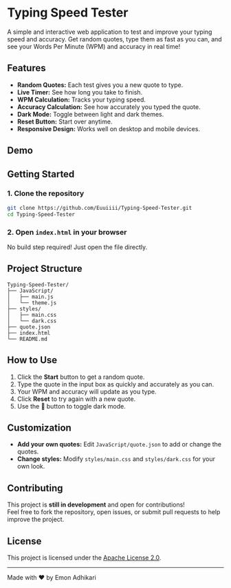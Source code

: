 # Typing Speed Tester

A simple and interactive web application to test and improve your typing speed and accuracy. Get random quotes, type them as fast as you can, and see your Words Per Minute (WPM) and accuracy in real time!

## Features

- **Random Quotes:** Each test gives you a new quote to type.
- **Live Timer:** See how long you take to finish.
- **WPM Calculation:** Tracks your typing speed.
- **Accuracy Calculation:** See how accurately you typed the quote.
- **Dark Mode:** Toggle between light and dark themes.
- **Reset Button:** Start over anytime.
- **Responsive Design:** Works well on desktop and mobile devices.

## Demo


## Getting Started

### 1. Clone the repository

```bash
git clone https://github.com/Euuiiii/Typing-Speed-Tester.git
cd Typing-Speed-Tester
```

### 2. Open `index.html` in your browser

No build step required! Just open the file directly.

## Project Structure

```
Typing-Speed-Tester/
├── JavaScript/
│   ├── main.js
│   └── theme.js
├── styles/
│   ├── main.css
│   └── dark.css
├── quote.json
├── index.html
└── README.md
```

## How to Use

1. Click the **Start** button to get a random quote.
2. Type the quote in the input box as quickly and accurately as you can.
3. Your WPM and accuracy will update as you type.
4. Click **Reset** to try again with a new quote.
5. Use the 🌙 button to toggle dark mode.

## Customization

- **Add your own quotes:** Edit `JavaScript/quote.json` to add or change the quotes.
- **Change styles:** Modify `styles/main.css` and `styles/dark.css` for your own look.

## Contributing

This project is **still in development** and open for contributions!  
Feel free to fork the repository, open issues, or submit pull requests to help improve the project.

## License

This project is licensed under the [Apache License 2.0](LICENSE).

---

Made with ❤️ by Emon Adhikari


